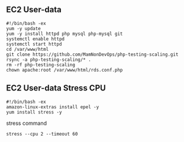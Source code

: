 ## EC2 User-data
```
#!/bin/bash -ex
yum -y update
yum -y install httpd php mysql php-mysql git
systemctl enable httpd
systemctl start httpd
cd /var/www/html
git clone https://github.com/MamNonDevOps/php-testing-scaling.git
rsync -a php-testing-scaling/* .
rm -rf php-testing-scaling
chown apache:root /var/www/html/rds.conf.php
```
## EC2 User-data Stress CPU
```
#!/bin/bash -ex
amazon-linux-extras install epel -y
yum install stress -y
```
stress command
```
stress --cpu 2 --timeout 60
```
